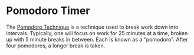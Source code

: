 # Pomodoro Timer

The [Pomodoro Technique](https://en.wikipedia.org/wiki/Pomodoro_Technique) is a technique used to break work down into intervals.
Typically, one will focus on work for 25 minutes at a time, broken up with 5 minute breaks in between. Each is known as a "pomodoro".
After four pomodoros, a longer break is taken.